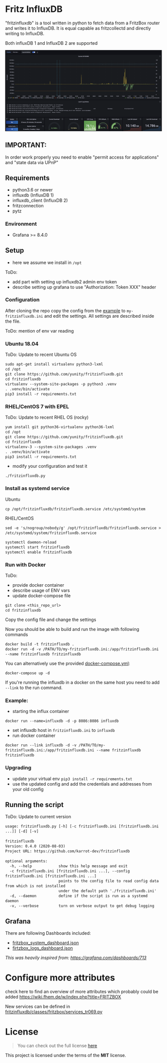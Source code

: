 # Fritz InfluxDB

"fritzinfluxdb" is a tool written in python to fetch data from a FritzBox router and writes it to InfluxDB.
It is equal capable as fritzcollectd and directly writing to InfluxDB.

Both influxDB 1 and InfluxDB 2 are supported

![Grafana Dashboard](grafana/grafana_dashboard.png)


## IMPORTANT:
In order work properly you need to enable "permit access for applications" and "state data via UPnP"


## Requirements
* python3.6 or newer
* influxdb (InfluxDB 1)
* influxdb_client (InfluxDB 2)
* fritzconnection
* pytz

### Environment
* Grafana >= 8.4.0

## Setup
* here we assume we install in ```/opt```

ToDo:
* add part with setting up influxdb2 admin env token
* describe setting up grafana to use "Authorization: Token XXX" header

### Configuration

After cloning the repo copy the config from the [example](fritzinfluxdb-sample.ini)
to ```my-fritzinfluxdb.ini``` and edit the settings. All settings are described inside the file.

ToDo: mention of env var reading

### Ubuntu 18.04
ToDo: Update to recent Ubuntu OS
```
sudo apt-get install virtualenv python3-lxml
cd /opt
git clone https://github.com/yunity/fritzinfluxdb.git
cd fritzinfluxdb
virtualenv --system-site-packages -p python3 .venv
. .venv/bin/activate
pip3 install -r requirements.txt
```

### RHEL/CentOS 7 with EPEL
ToDo: Update to recent RHEL OS (rocky)
```
yum install git python36-virtualenv python36-lxml
cd /opt
git clone https://github.com/yunity/fritzinfluxdb.git
cd fritzinfluxdb
virtualenv-3 --system-site-packages .venv
. .venv/bin/activate
pip3 install -r requirements.txt
```

* modify your configuration and test it
```
./fritzinfluxdb.py
```

### Install as systemd service
Ubuntu
```
cp /opt/fritzinfluxdb/fritzinfluxdb.service /etc/systemd/system
```
RHEL/CentOS
```
sed -e 's/nogroup/nobody/g' /opt/fritzinfluxdb/fritzinfluxdb.service > /etc/systemd/system/fritzinfluxdb.service
```

```
systemctl daemon-reload
systemctl start fritzinfluxdb
systemctl enable fritzinfluxdb
```

### Run with Docker
ToDo:
 * provide docker container
 * describe usage of ENV vars
 * update docker-compose file

```
git clone <this_repo_url>
cd fritzinfluxdb
```

Copy the config file and change the settings

Now you should be able to build and run the image with following commands
```
docker build -t fritzinfluxdb .
docker run -d -v /PATH/TO/my-fritzinfluxdb.ini:/app/fritzinfluxdb.ini --name fritzinfluxdb fritzinfluxdb
```

You can alternatively use the provided [docker-compose.yml](docker-compose.yml):
```
docker-compose up -d
```
If you're running the influxdb in a docker on the same host you need to add `--link` to the run command.

### Example:
* starting the influx container
```
docker run --name=influxdb -d -p 8086:8086 influxdb
```
* set influxdb host in `fritzinfluxdb.ini` to `influxdb`
* run docker container
```
docker run --link influxdb -d -v /PATH/TO/my-fritzinfluxdb.ini:/app/fritzinfluxdb.ini --name fritzinfluxdb fritzinfluxdb
```

### Upgrading

* update your virtual env `pip3 install -r requirements.txt`
* use the updated config and add the credentials and addresses from your old config

## Running the script
ToDo: Update to current version
```
usage: fritzinfluxdb.py [-h] [-c fritzinfluxdb.ini [fritzinfluxdb.ini ...]] [-d] [-v]

fritzinfluxdb
Version: 0.4.0 (2020-08-03)
Project URL: https://github.com/karrot-dev/fritzinfluxdb

optional arguments:
  -h, --help            show this help message and exit
  -c fritzinfluxdb.ini [fritzinfluxdb.ini ...], --config fritzinfluxdb.ini [fritzinfluxdb.ini ...]
                        points to the config file to read config data from which is not installed
                        under the default path './fritzinfluxdb.ini'
  -d, --daemon          define if the script is run as a systemd daemon
  -v, --verbose         turn on verbose output to get debug logging
```

## Grafana

There are following Dashboards included:
* [fritzbox_system_dashboard.json](grafana/fritzbox_system_dashboard.json)
* [firtzbox_logs_dashboard.json](grafana/firtzbox_logs_dashboard.json)

*This was heavily inspired from: https://grafana.com/dashboards/713*

# Configure more attributes

check here to find an overview of more attributes which probably could be added
https://wiki.fhem.de/w/index.php?title=FRITZBOX

New services can be defined in [fritzinfluxdb/classes/fritzbox/services_tr069.py](fritzinfluxdb/classes/fritzbox/services_tr069.py)

# License
>You can check out the full license [here](LICENSE.txt)

This project is licensed under the terms of the **MIT** license.
